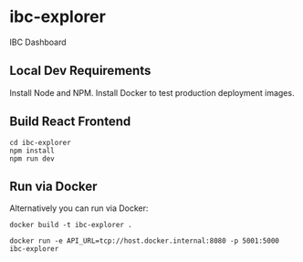 # ibc-explorer
IBC Dashboard

## Local Dev Requirements
Install Node and NPM. Install Docker to test production deployment images.

## Build React Frontend

```shell
cd ibc-explorer
npm install
npm run dev
```

## Run via Docker
Alternatively you can run via Docker:

```shell
docker build -t ibc-explorer .

docker run -e API_URL=tcp://host.docker.internal:8080 -p 5001:5000 ibc-explorer
```
